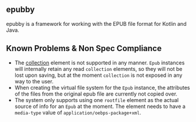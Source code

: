 ## epubby

epubby is a framework for working with the EPUB file format for Kotlin and Java.

## Known Problems & Non Spec Compliance

- The [collection](https://www.w3.org/publishing/epub3/epub-packages.html#elemdef-collection) element is not supported
  in any manner. `Epub` instances will internally retain any read `collection` elements, so they will not be lost upon
  saving, but at the moment `collection` is not exposed in any way to the user.
- When creating the virtual file system for the `Epub` instance, the attributes of the files from the original epub file
  are currently not copied over.
- The system only supports using one `rootfile` element as the actual source of info for an `Epub` at the moment. The
  element needs to have a `media-type` value of `application/oebps-package+xml`. 